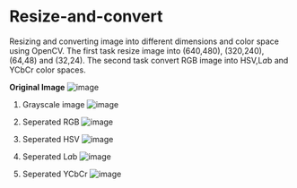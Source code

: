 # Resize-and-convert
Resizing and converting image into different dimensions and color space using OpenCV.
The first task resize image into (640,480), (320,240), (64,48) and (32,24).
The second task convert RGB image into HSV,L*a*b and YCbCr color spaces.

**Original Image**
![image](https://user-images.githubusercontent.com/127378979/224912462-853f6dab-44b8-46da-a639-16361f82447c.png)

1. Grayscale image
![image](https://user-images.githubusercontent.com/127378979/224912581-c01244d7-2c8b-4ae4-b9df-5826e543f75c.png)

2. Seperated RGB
![image](https://user-images.githubusercontent.com/127378979/224912260-77738a3f-2308-47d6-85c1-e4dbc0708e07.png)

3. Seperated HSV
![image](https://user-images.githubusercontent.com/127378979/224912653-42df7a2f-ab2c-4610-a5e0-0f2ce69c844b.png)

4. Seperated L*a*b
![image](https://user-images.githubusercontent.com/127378979/224912855-80a404fd-8b21-4788-adab-6c52b0714c29.png)

5. Seperated YCbCr
![image](https://user-images.githubusercontent.com/127378979/224912773-267fb51d-a6bf-4ed9-bbda-069a12b872ac.png)

